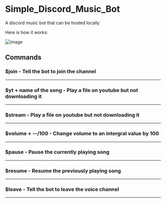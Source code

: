 # Simple_Discord_Music_Bot
A discord music bot that can be hosted locally

Here is how it works:

![image](https://user-images.githubusercontent.com/79431746/128695183-1376579b-cccc-4539-9bf8-31892aaa0afd.png)

## Commands

### $join - Tell the bot to join the channel
----
### $yt + name of the song - Play a file on youtube but not downloading it
----
### $stream - Play a file on youtube but not downloading it
----
### $volume + --/100 - Change volume to an intergral value by 100
----
### $pause - Pause the currently playing song
----
### $resume - Resume the previously playing song
----
### $leave - Tell the bot to leave the voice channel
----
